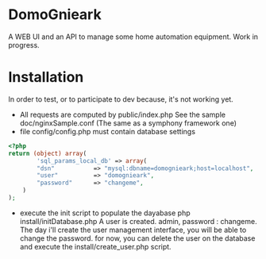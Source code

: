 # DomoGnieark

A WEB UI and an API to manage some home automation equipment. Work in progress.

# Installation
In order to test, or to participate to dev because, it's not working yet.

* All requests are computed by public/index.php See the sample doc/nginxSample.conf (The same as a symphony framework one)
* file config/config.php must contain database settings
```php
<?php
return (object) array(
        'sql_params_local_db' => array( 
        "dsn"           => "mysql:dbname=domognieark;host=localhost",
        "user"          => "domognieark",
        "password"      => "changeme",
    )
);
```
* execute the init script to populate the dayabase
    php install/initDatabase.php
A user is created. admin, password : changeme.
The day i'll create the user management interface, you will be able to change the password. for now, you can delete the user on the database and execute the install/create_user.php script.